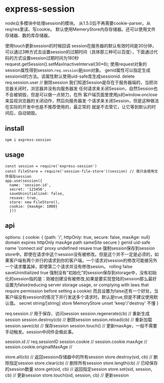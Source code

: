 # express-session

node众多模块中处理session的模块。
从1.5.0后不再需要cookie-parser。从req/res里读、写cookie。
默认使用MemeryStore内存存储器。还可以使用文件存储器、数的库存储器。

使用touch更新session的时候回调
session在服务器的默认有效时间是30分钟，可以通过3种方式去设置session的过期时间（具体那三种可以百度），下面通过代码的方式设置session过期时间为180秒
request.getSession().setMaxInactiveInterval(30*6);
使用request对象的session属性得到session.`req.session`是json对象。
genid属性可以指定生成sessionid的方法。该属性默认使用uid-safe库生成sessionid.
     delete req.session.user // 删除session
我们知道Session是存在于服务器端的，当把浏览器关闭时，浏览器并没有向服务器发
任何请求来关闭Session，自然Session也不会被销毁，但是可以做一点努力，在所
客户端页面里使用js的window.onclose来监视浏览器的关闭动作，然后向服务器发
个请求来关闭Session，但是这种做法在实际的开发中也是不推荐使用的，最正常的
就是不去管它，让它等到默认的时间后，自动销毁。

## install

```
npm i express-session
```

## usage

```
const session = require('express-session')
const FileStore = require('session-file-store')(session) // 我只会使用文件保存session
app.use(session({
  name: 'session-id',
  secret: '123456',
  saveUninitialized: false,
  resave: true,
  store: new FileStore(),
  cookie: {maxAge: 1000}
  }))
```

## api

options: {
  cookie: { {path: '/', httpOnly: true, secure: false, maxAge: null}
    domain
    expires
    httpOnly
    maxAge
    path
    sameSite
    secure
  }
  genid uid-safe
  name 'connect.sid'
  proxy undefined
  resave true 强制session保存到session store中。即使在请求中这个session没有被修改。但是这个并不一定是必须的，如果客户端有两个并行的请求到你的客户端，一个请求对session的修改可能被另外一个请求覆盖掉，即使第二个请求并没有修改sesion。
  rolling false
  saveUninitialized true 强制没有“初始化”的session保存到storage中，没有初始化的session指的是：刚被创建没有被修改,如果是要实现登陆的session那么最好设置为false(reducing server storage usage, or complying with laws that require permission before setting a cookie) 而且设置为false还有一个好处，当客户端没有session的情况下并行发送多个请求时。默认是true,但是不建议使用默认值。
  secret string/[string]
  store MemoryStore
  unset 'keep'/'destroy' 不懂
}

req.session // 用于保存、访问session
session.regenerate(cb) // 重新生成session
session.destroy(cb) // 删除session
session.reload(cb) // 重新加载
session.save(cb) // 保存session
session.touch() // 更新maxAge，一般不需要手动触发。session中间件会做此事。

session.id // req.sessionID
session.cookie // 
session.cookie.maxAge // 
session.cookie.originalMaxAge // 

store.all(cb) // 返回session存储器中的所有session
store.destroy(sid, cb) // 删除指定session
store.clear(cb) // 删除所有session
store.length(cb) // 已经保存的session数量
store.get(sid, cb) // 返回指定session
store.set(sid, session, cb) // 更新session
store.touch(sid, session, cb) // 更新session

